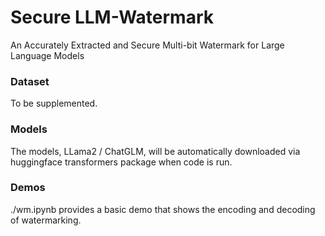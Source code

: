 # Secure LLM-Watermark

An Accurately Extracted and Secure Multi-bit Watermark for Large Language Models


### Dataset

To be supplemented.


### Models

The models, LLama2 / ChatGLM, will be automatically downloaded via huggingface transformers package when code is run. 



### **Demos**

./wm.ipynb provides a basic demo that shows the encoding and decoding of watermarking.





